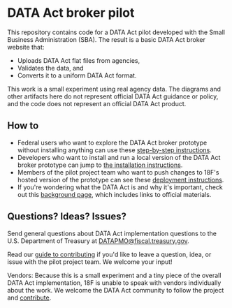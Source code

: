 # DATA Act broker pilot

This repository contains code for a DATA Act pilot developed with the Small Business Administration (SBA). The result is a basic DATA Act broker website that:
* Uploads DATA Act flat files from agencies,
* Validates the data, and
* Converts it to a uniform DATA Act format.

This work is a small experiment using real agency data. The diagrams and other artifacts here do not represent official DATA Act guidance or policy, and the code does not represent an official DATA Act product.

## How to

* Federal users who want to explore the DATA Act broker prototype without installing anything can use these [step-by-step instructions](docs/HOWTO.md "How to use the DATA Act Prototype Broker").
* Developers who want to install and run a local version of the DATA Act broker prototype can jump to [the installation instructions](docs/INSTALL.md "Installing the DATA Act Prototype Broker").
* Members of the pilot project team who want to push changes to 18F's hosted version of the prototype can see these [deployment instructions](docs/DEPLOY.md "18F Cloud Foundry deployment").
* If you're wondering what the DATA Act is and why it's important, check out this [background page](docs/BACKGROUND.md "DATA Act Background and Links"), which includes links to official materials.

## Questions? Ideas? Issues?

Send general questions about DATA Act implementation questions to the U.S. Department of Treasury at DATAPMO@fiscal.treasury.gov.

Read our [guide to contributing](docs/CONTRIBUTING.md "Contributing") if you'd like to leave a question, idea, or issue with the pilot project team. We welcome your input!

Vendors: Because this is a small experiment and a tiny piece of the overall DATA Act implementation, 18F is unable to speak with vendors individually about the work. We welcome the DATA Act community to follow the project and [contribute](docs/CONTRIBUTING.md).
